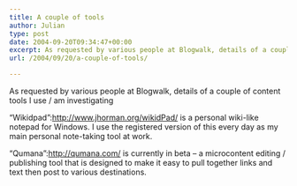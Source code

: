 ```yaml
---
title: A couple of tools
author: Julian
type: post
date: 2004-09-20T09:34:47+00:00
excerpt: As requested by various people at Blogwalk, details of a couple of content tools I use / am investigating
url: /2004/09/20/a-couple-of-tools/

---
```

As requested by various people at Blogwalk, details of a couple of content tools I use / am investigating

&#8220;Wikidpad&#8221;:http://www.jhorman.org/wikidPad/ is a personal wiki-like notepad for Windows. I use the registered version of this every day as my main personal note-taking tool at work.

&#8220;Qumana&#8221;:http://qumana.com/ is currently in beta &#8211; a microcontent editing / publishing tool that is designed to make it easy to pull together links and text then post to various destinations.